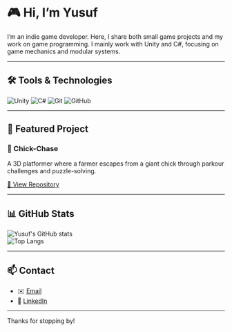 # 🎮 Hi, I’m Yusuf

I’m an indie game developer. Here, I share both small game projects and my work on game programming. I mainly work with Unity and C#, focusing on game mechanics and modular systems.

---

## 🛠️ Tools & Technologies
![Unity](https://img.shields.io/badge/-Unity-000000?logo=unity&logoColor=white&style=flat)
![C#](https://img.shields.io/badge/-C%23-239120?logo=c-sharp&logoColor=white&style=flat)
![Git](https://img.shields.io/badge/-Git-F05032?logo=git&logoColor=white&style=flat)
![GitHub](https://img.shields.io/badge/-GitHub-181717?logo=github&logoColor=white&style=flat)

---

## 🚀 Featured Project

### 🐥 Chick-Chase  
A 3D platformer where a farmer escapes from a giant chick through parkour challenges and puzzle-solving. 

[🔗 View Repository](https://github.com/MYB-06/ChickChase-Devlog)  

---

## 📊 GitHub Stats
![Yusuf's GitHub stats](https://github-readme-stats.vercel.app/api?username=MYB-06&show_icons=true&theme=radical)  
![Top Langs](https://github-readme-stats.vercel.app/api/top-langs/?username=MYB-06&layout=compact&theme=radical)

---

## 📫 Contact
- ✉️ [Email](mailto:06myb06@gmail.com)  
- 💼 [LinkedIn](https://www.linkedin.com/in/yusuf-baytok-bb39a037a)  

---

Thanks for stopping by!
